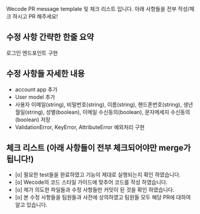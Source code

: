 Wecode PR message template 및 체크 리스트 입니다. 
아래 사항들을 전부 작성/체크 하시고 PR 해주세요!

## 수정 사항 간략한 한줄 요약
로그인 엔드포인트 구현         
## 수정 사항들 자세한 내용
+ account app 추가
+ User model 추가
+ 사용자 이메일(string), 비밀번호(string), 이름(string), 핸드폰번호(string), 생년월일(string), 성별(boolean), 이메일 수신동의(boolean), 문자메세지 수신동의(boolean) 저장
+ ValidationError, KeyError, AttributeError 예외처리 구현

## 체크 리스트 (아래 사항들이 전부 체크되어야만 merge가 됩니다!)
- [o] 필요한 test들을 완료하였고 기능이 제대로 실행되는지 확인 하였습니다.
- [o] Wecode의 코드 스타일 가이드에 맞추어 코드를 작성 하였습니다.
- [o] 제가 의도한 파일들과 수정 사항들만 커밋이 된 것을 확인 하였습니다.
- [o] 본 수정 사항들을 팀원들과 사전에 상의하였고 팀원들 모두 해당 PR에 대하여 알고 있습니다.
